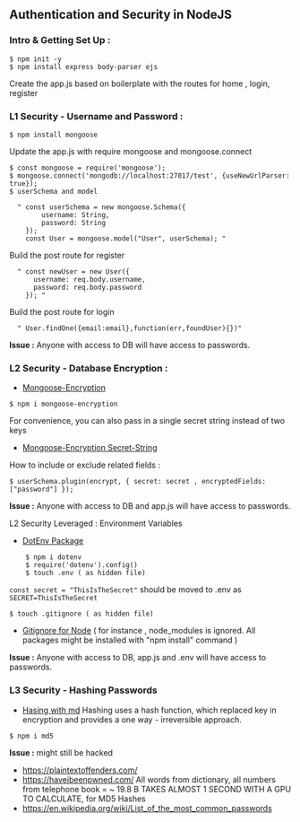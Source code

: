 
## Authentication and Security in NodeJS
### Intro & Getting Set Up :
```  
$ npm init -y
$ npm install express body-parser ejs
```
Create the app.js based on boilerplate with the routes for home , login, register

### L1 Security - Username and Password :

```  
$ npm install mongoose
```  
Update the app.js with require mongoose and mongoose.connect
```
$ const mongoose = require('mongoose');
$ mongoose.connect('mongodb://localhost:27017/test', {useNewUrlParser: true});
$ userSchema and model

  " const userSchema = new mongoose.Schema({
        username: String,
        password: String
    });
    const User = mongoose.model("User", userSchema); "
```

Build the post route for register
```
  " const newUser = new User({
      username: req.body.username,
      password: req.body.password
    }); "
```
Build the post route for login
```
  " User.findOne({email:email},function(err,foundUser){})"
```
**Issue :** Anyone with access to DB will have access to passwords.


### L2 Security - Database Encryption :

* [Mongoose-Encryption](https://www.npmjs.com/package/mongoose-encryption)

```
$ npm i mongoose-encryption
```

For convenience, you can also pass in a single secret string instead of two keys
* [Mongoose-Encryption Secret-String](https://www.npmjs.com/package/mongoose-encryption#secret-string-instead-of-two-keys)


How to include or exclude related fields :

```
$ userSchema.plugin(encrypt, { secret: secret , encryptedFields: ["password"] });
```

**Issue :**  Anyone with access to DB and app.js will have access to passwords.

L2 Security Leveraged : Environment Variables
* [DotEnv Package](https://www.npmjs.com/package/dotenv)

```
    $ npm i dotenv
    $ require('dotenv').config()
    $ touch .env ( as hidden file)
```
`const secret = "ThisIsTheSecret"` should be moved to .env as `SECRET=ThisIsTheSecret`
```
$ touch .gitignore ( as hidden file)
```

* [Gitignore for Node](https://github.com/github/gitignore/blob/master/Node.gitignore)
  ( for instance , node_modules is ignored. All packages might be installed with "npm install" command )

**Issue :** Anyone with access to DB, app.js and .env will have access to passwords.


### L3 Security - Hashing Passwords

* [Hasing with md](https://www.npmjs.com/package/md5)
Hashing uses a hash function, which replaced key in encryption and provides a one way - irreversible approach.

```
$ npm i md5
```

**Issue :** might still be hacked
* https://plaintextoffenders.com/
* https://haveibeenpwned.com/
All words from dictionary, all numbers from telephone book = ~ 19.8 B
TAKES ALMOST 1 SECOND WITH A GPU TO CALCULATE, for MD5 Hashes
* https://en.wikipedia.org/wiki/List_of_the_most_common_passwords
